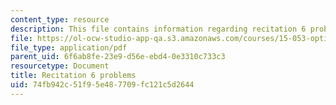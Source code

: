 ```yaml
---
content_type: resource
description: This file contains information regarding recitation 6 problems.
file: https://ol-ocw-studio-app-qa.s3.amazonaws.com/courses/15-053-optimization-methods-in-management-science-spring-2013/74fb942c51f95e487709fc121c5d2644_MIT15_053S13_rec06.pdf
file_type: application/pdf
parent_uid: 6f6ab8fe-23e9-d56e-ebd4-0e3310c733c3
resourcetype: Document
title: Recitation 6 problems
uid: 74fb942c-51f9-5e48-7709-fc121c5d2644
---
```

